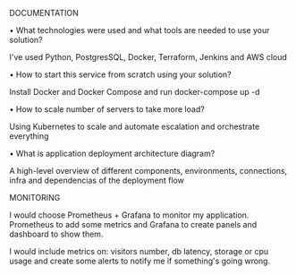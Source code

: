 DOCUMENTATION

•           What technologies were used and what tools are needed to use your solution?

I've used Python, PostgresSQL, Docker, Terraform, Jenkins and AWS cloud

•           How to start this service from scratch using your solution?

Install Docker and Docker Compose and run docker-compose up -d 

•           How to scale number of servers to take more load?

Using Kubernetes to scale and automate escalation and orchestrate everything

•           What is application deployment architecture diagram?

A high-level overview of different components, environments, connections, infra and dependencias of the deployment flow


MONITORING

I would choose Prometheus + Grafana to monitor my application.
Prometheus to add some metrics and Grafana to create panels and dashboard to show them.

I would include metrics on: visitors number, db latency, storage or cpu usage and create some alerts to notify me if something's going wrong.
